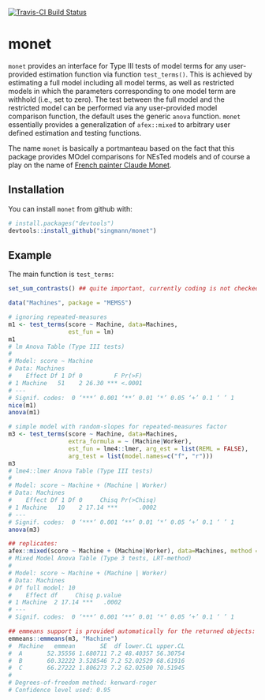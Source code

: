 [![Travis-CI Build Status](https://travis-ci.org/singmann/monet.svg?branch=master)](https://travis-ci.org/singmann/monet)

# monet

`monet` provides an interface for Type III tests of model terms for any 
user-provided estimation function via function `test_terms()`. This is achieved 
by estimating a full model including all model terms, as well as restricted 
models in which the parameters corresponding to one model term are withhold 
(i.e., set to zero). The test between the full model and the restricted model 
can be  performed via any user-provided model comparison function, the default 
uses the generic `anova` function. `monet` essentially provides a generalization
of `afex::mixed` to arbitrary user defined estimation and testing functions.

The name `monet` is basically a portmanteau based on the fact that this package 
provides MOdel comparisons for NEsTed models and of course a play on the name of
[French painter Claude Monet](https://en.wikipedia.org/wiki/Claude_Monet).
 

## Installation

You can install `monet` from github with:


``` r
# install.packages("devtools")
devtools::install_github("singmann/monet")
```

## Example

The main function is `test_terms`:

``` r
set_sum_contrasts() ## quite important, currently coding is not checked

data("Machines", package = "MEMSS")

# ignoring repeated-measures
m1 <- test_terms(score ~ Machine, data=Machines,
                 est_fun = lm)
m1
# lm Anova Table (Type III tests)
# 
# Model: score ~ Machine
# Data: Machines
#    Effect Df 1 Df 0         F Pr(>F)
# 1 Machine   51    2 26.30 *** <.0001
# ---
# Signif. codes:  0 ‘***’ 0.001 ‘**’ 0.01 ‘*’ 0.05 ‘+’ 0.1 ‘ ’ 1
nice(m1)
anova(m1)

# simple model with random-slopes for repeated-measures factor
m3 <- test_terms(score ~ Machine, data=Machines,
                 extra_formula = ~ (Machine|Worker),
                 est_fun = lme4::lmer, arg_est = list(REML = FALSE),
                 arg_test = list(model.names=c("f", "r")))
m3
# lme4::lmer Anova Table (Type III tests)
# 
# Model: score ~ Machine + (Machine | Worker)
# Data: Machines
#    Effect Df 1 Df 0     Chisq Pr(>Chisq)
# 1 Machine   10    2 17.14 ***      .0002
# ---
# Signif. codes:  0 ‘***’ 0.001 ‘**’ 0.01 ‘*’ 0.05 ‘+’ 0.1 ‘ ’ 1
anova(m3)

## replicates:
afex::mixed(score ~ Machine + (Machine|Worker), data=Machines, method = "LRT")
# Mixed Model Anova Table (Type 3 tests, LRT-method)
# 
# Model: score ~ Machine + (Machine | Worker)
# Data: Machines
# Df full model: 10
#    Effect df     Chisq p.value
# 1 Machine  2 17.14 ***   .0002
# ---
# Signif. codes:  0 ‘***’ 0.001 ‘**’ 0.01 ‘*’ 0.05 ‘+’ 0.1 ‘ ’ 1

## emmeans support is provided automatically for the returned objects:
emmeans::emmeans(m3, "Machine")
#  Machine   emmean       SE  df lower.CL upper.CL
#  A       52.35556 1.680711 7.2 48.40357 56.30754
#  B       60.32222 3.528546 7.2 52.02529 68.61916
#  C       66.27222 1.806273 7.2 62.02500 70.51945
# 
# Degrees-of-freedom method: kenward-roger 
# Confidence level used: 0.95 
```
